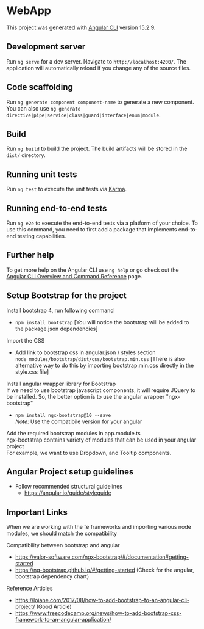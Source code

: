 # WebApp

This project was generated with [Angular CLI](https://github.com/angular/angular-cli) version 15.2.9.

## Development server

Run `ng serve` for a dev server. Navigate to `http://localhost:4200/`. The application will automatically reload if you change any of the source files.

## Code scaffolding

Run `ng generate component component-name` to generate a new component. You can also use `ng generate directive|pipe|service|class|guard|interface|enum|module`.

## Build

Run `ng build` to build the project. The build artifacts will be stored in the `dist/` directory.

## Running unit tests

Run `ng test` to execute the unit tests via [Karma](https://karma-runner.github.io).

## Running end-to-end tests

Run `ng e2e` to execute the end-to-end tests via a platform of your choice. To use this command, you need to first add a package that implements end-to-end testing capabilities.

## Further help

To get more help on the Angular CLI use `ng help` or go check out the [Angular CLI Overview and Command Reference](https://angular.io/cli) page.

## Setup Bootstrap for the project

Install bootstrap 4, run following command

- `npm install bootstrap`
  [You will notice the bootstrap will be added to the package.json dependencies]

Import the CSS

- Add link to bootstrap css in angular.json / styles section `node_modules/bootstrap/dist/css/bootstrap.min.css`
  [There is also alternative way to do this by importing bootstrap.min.css directly in the style.css file]

Install angular wrapper library for Bootstrap  
If we need to use bootstrap javascript components, it will require JQuery to be installed. So, the better option is to use the angular wrapper "ngx-bootstrap"

- `npm install ngx-bootstrap@10 --save`  
  <em>Note</em>: Use the compatibile version for your angular

Add the required bootstrap modules in app.module.ts  
ngx-bootstrap contains variety of modules that can be used in your angular project  
For example, we want to use Dropdown, and Tooltip components.

## Angular Project setup guidelines

- Follow recommended structural guidelines
  - https://angular.io/guide/styleguide

## Important Links

When we are working with the fe frameworks and importing various node modules, we should match the compatibility

Compatibility between bootstrap and angular

- https://valor-software.com/ngx-bootstrap/#/documentation#getting-started
- https://ng-bootstrap.github.io/#/getting-started (Check for the angular, bootstrap dependency chart)

Reference Articles

- https://loiane.com/2017/08/how-to-add-bootstrap-to-an-angular-cli-project/ (Good Article)
- https://www.freecodecamp.org/news/how-to-add-bootstrap-css-framework-to-an-angular-application/
